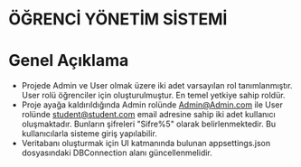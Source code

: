 # ÖĞRENCİ YÖNETİM SİSTEMİ

# Genel Açıklama
- Projede Admin ve User olmak üzere iki adet varsayılan rol tanımlanmıştır. User rolü öğrenciler için oluşturulmuştur. En temel yetkiye sahip roldür.
- Proje ayağa kaldırıldığında Admin rolünde Admin@Admin.com ile User rolünde student@student.com email adresine sahip iki adet kullanıcı oluşmaktadır. Bunların şifreleri "Sifre%5" olarak belirlenmektedir. Bu kullanıcılarla sisteme giriş yapılabilir.
- Veritabanı oluşturmak için UI katmanında bulunan appsettings.json dosyasındaki DBConnection alanı güncellenmelidir.

